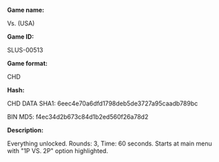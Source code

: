 **Game name:**

Vs. (USA)

**Game ID:**

SLUS-00513

**Game format:**

CHD

**Hash:**

CHD DATA SHA1: 6eec4e70a6dfd1798deb5de3727a95caadb789bc

BIN MD5: f4ec34d2b673c84d1b2ed560f26a78d2

**Description:**

Everything unlocked. Rounds: 3, Time: 60 seconds. Starts at main menu with "1P VS. 2P" option highlighted.